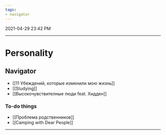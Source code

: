 ```yaml
---
tags:
- navigator
---
```

2021-04-29 23:42 PM
***

# Personality
## Navigator
- [[11 Убеждений, которые изменили мою жизнь]]
- [[Studying]]
- [[Высокочувствителные люди feat. Хидден]]

### To-do things
- [[Проблема родственников]]
- [[Camping with Dear People]]
***